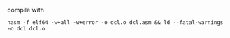 compile with
```
nasm -f elf64 -w+all -w+error -o dcl.o dcl.asm && ld --fatal-warnings -o dcl dcl.o

```

